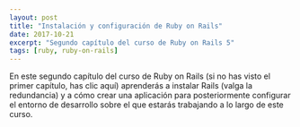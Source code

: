 ```yaml
---
layout: post
title: "Instalación y configuración de Ruby on Rails"
date: 2017-10-21
excerpt: "Segundo capítulo del curso de Ruby on Rails 5"
tags: [ruby, ruby-on-rails]
---
```


En este segundo capítulo del curso de Ruby on Rails (si no has visto el primer capítulo, has clic aquí) aprenderás a instalar Rails (valga la redundancia) y a cómo crear una aplicación para posteriormente configurar el entorno de desarrollo sobre el que estarás trabajando a lo largo de este curso.
